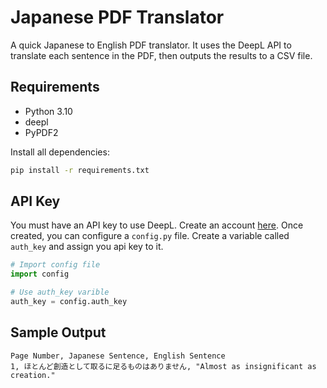 # Japanese PDF Translator

A quick Japanese to English PDF translator. It uses the DeepL API to translate each sentence in the PDF, then outputs the results to a CSV file.

## Requirements
- Python 3.10
- deepl
- PyPDF2

Install all dependencies:

```cmd
pip install -r requirements.txt
```

## API Key
You must have an API key to use DeepL. Create an account [here](https://www.deepl.com/pro-api?cta=menu-pro-api). Once created, you can configure a `config.py` file. Create a variable called `auth_key` and assign you api key to it. 

```python
# Import config file
import config

# Use auth_key varible
auth_key = config.auth_key
```

## Sample Output

```csv
Page Number, Japanese Sentence, English Sentence
1, ほとんど創造として取るに足るものはありません, "Almost as insignificant as creation."
```